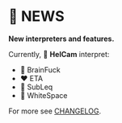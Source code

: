 # 📰 NEWS

**New interpreters and features.**

Currently, 🚁 **HelCam** interpret:
* 🌈 BrainFuck
* ❤️ ETA
* 💙 SubLeq
* 🤍 WhiteSpace

[comment]: <> (* 💛 Funge)
[comment]: <> (* 💚 Piet)

For more see [CHANGELOG](CHANGELOG.md).
